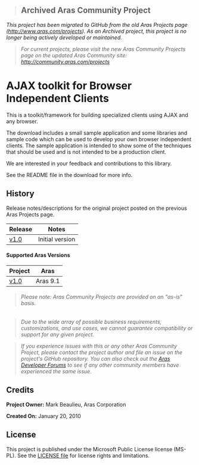 >## Archived Aras Community Project
*This project has been migrated to GitHub from the old Aras Projects page (http://www.aras.com/projects). As an Archived project, this project is no longer being actively developed or maintained.*

>*For current projects, please visit the new Aras Community Projects page on the updated Aras Community site: http://community.aras.com/projects*

# AJAX toolkit for Browser Independent Clients

This is a toolkit/framework for building specialized clients using AJAX and any browser.

The download includes a small sample application and some libraries and sample code which can be used to develop your own browser independent clients. The sample application is intended to show some of the techniques that should be used and is not intended to be a production client.

We are interested in your feedback and contributions to this library.

See the README file in the download for more info.

## History

Release notes/descriptions for the original project posted on the previous Aras Projects page.

Release | Notes
--------|--------
[v1.0](https://github.com/ArasLabs/ajax-client-toolkit/releases/tag/v1.0) | Initial version

#### Supported Aras Versions

Project | Aras
--------|------
[v1.0](https://github.com/ArasLabs/ajax-client-toolkit/releases/tag/v1.0) | Aras 9.1

> ###### *Please note: Aras Community Projects are provided on an "as-is" basis.*

>*Due to the wide array of possible business requirements, customizations, and use cases, we cannot guarantee compatibility or support for any given project.*

>*If you experience issues with this or any other Aras Community Project, please contact the project author and file an issue on the project's GitHub repository. You can also check out the [Aras Developer Forums](http://community.aras.com/forums/) to see if any other community members have experienced the same issue.*

## Credits

**Project Owner:** Mark Beaulieu, Aras Corporation

**Created On:** January 20, 2010

## License

This project is published under the Microsoft Public License license (MS-PL). See the [LICENSE file](./LICENSE.md) for license rights and limitations.
